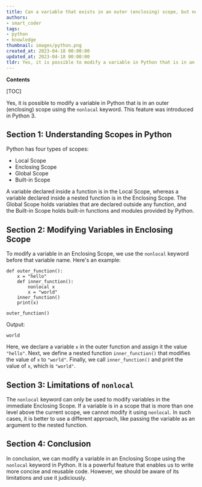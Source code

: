 ```yaml
---
title: Can a variable that exists in an outer (enclosing) scope, but not in the global scope, be modified in python?
authors:
- smart_coder
tags:
- python
- knowledge
thumbnail: images/python.png
created_at: 2023-04-18 00:00:00
updated_at: 2023-04-18 00:00:00
tldr: Yes, it is possible to modify a variable in Python that is in an outer (enclosing), but not global, scope by using the `nonlocal` keyword.
---
```


**Contents**

[TOC]

Yes, it is possible to modify a variable in Python that is in an outer (enclosing) scope using the `nonlocal` keyword. This feature was introduced in Python 3.

## Section 1: Understanding Scopes in Python

Python has four types of scopes:

- Local Scope
- Enclosing Scope
- Global Scope
- Built-in Scope

A variable declared inside a function is in the Local Scope, whereas a variable declared inside a nested function is in the Enclosing Scope. The Global Scope holds variables that are declared outside any function, and the Built-in Scope holds built-in functions and modules provided by Python.

## Section 2: Modifying Variables in Enclosing Scope

To modify a variable in an Enclosing Scope, we use the `nonlocal` keyword before that variable name. Here's an example:

```
def outer_function():
    x = "hello"
    def inner_function():
        nonlocal x
        x = "world"
    inner_function()
    print(x)

outer_function()
```

Output:
```
world
```

Here, we declare a variable `x` in the outer function and assign it the value `"hello"`. Next, we define a nested function `inner_function()` that modifies the value of `x` to `"world"`. Finally, we call `inner_function()` and print the value of `x`, which is `"world"`.

## Section 3: Limitations of `nonlocal`

The `nonlocal` keyword can only be used to modify variables in the immediate Enclosing Scope. If a variable is in a scope that is more than one level above the current scope, we cannot modify it using `nonlocal`. In such cases, it is better to use a different approach, like passing the variable as an argument to the nested function.

## Section 4: Conclusion

In conclusion, we can modify a variable in an Enclosing Scope using the `nonlocal` keyword in Python. It is a powerful feature that enables us to write more concise and reusable code. However, we should be aware of its limitations and use it judiciously.
